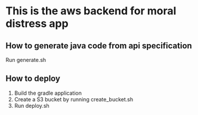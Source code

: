 # This is the aws backend for moral distress app

## How to generate java code from api specification
Run generate.sh 

## How to deploy
1. Build the gradle application
2. Create a S3 bucket by running create_bucket.sh
2. Run deploy.sh